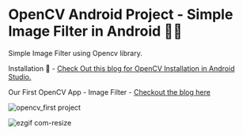 # OpenCV Android Project - Simple Image Filter in Android 📸🎨
Simple Image Filter using Opencv library.

Installation 📲 - [Check Out this blog for OpenCV Installation in Android Studio.]()

Our First OpenCV App - Image Filter - [Checkout the blog here]()

![opencv_first project](https://github.com/wh173d3v11/OpenCVSamples/assets/46423041/5d688c52-a950-4c33-819c-37cc5e740263)


![ezgif com-resize](https://github.com/wh173d3v11/OpenCVSamples/assets/46423041/42fdc941-ec99-4fe3-897d-b16d0818651f)


